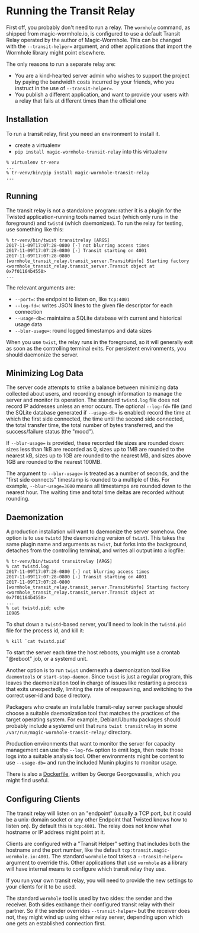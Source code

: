 # Running the Transit Relay

First off, you probably don't need to run a relay. The ``wormhole`` command,
as shipped from magic-wormhole.io, is configured to use a default Transit
Relay operated by the author of Magic-Wormhole. This can be changed with the
``--transit-helper=`` argument, and other applications that import the
Wormhole library might point elsewhere.

The only reasons to run a separate relay are:

* You are a kind-hearted server admin who wishes to support the project by
  paying the bandwidth costs incurred by your friends, who you instruct in
  the use of ``--transit-helper=``.
* You publish a different application, and want to provide your users with a
  relay that fails at different times than the official one

## Installation

To run a transit relay, first you need an environment to install it.

* create a virtualenv
* ``pip install magic-wormhole-transit-relay`` into this virtualenv

```
% virtualenv tr-venv
...
% tr-venv/bin/pip install magic-wormhole-transit-relay
...
```

## Running

The transit relay is not a standalone program: rather it is a plugin for the
Twisted application-running tools named ``twist`` (which only runs in the
foreground) and ``twistd`` (which daemonizes). To run the relay for testing,
use something like this:

```
% tr-venv/bin/twist transitrelay [ARGS]
2017-11-09T17:07:28-0800 [-] not blurring access times
2017-11-09T17:07:28-0800 [-] Transit starting on 4001
2017-11-09T17:07:28-0800 [wormhole_transit_relay.transit_server.Transit#info] Starting factory <wormhole_transit_relay.transit_server.Transit object at 0x7f01164b4550>
...
```

The relevant arguments are:

* ``--port=``: the endpoint to listen on, like ``tcp:4001``
* ``--log-fd=``: writes JSON lines to the given file descriptor for each connection
* ``--usage-db=``: maintains a SQLite database with current and historical usage data
* ``--blur-usage=``: round logged timestamps and data sizes

When you use ``twist``, the relay runs in the foreground, so it will
generally exit as soon as the controlling terminal exits. For persistent
environments, you should daemonize the server.

## Minimizing Log Data

The server code attempts to strike a balance between minimizing data
collected about users, and recording enough information to manage the server
and monitor its operation. The standard `twistd.log` file does not record IP
addresses unless an error occurs. The optional `--log-fd=` file (and the
SQLite database generated if `--usage-db=` is enabled) record the time at
which the first side connected, the time until the second side connected, the
total transfer time, the total number of bytes transferred, and the
success/failure status (the "mood").

If `--blur-usage=` is provided, these recorded file sizes are rounded down:
sizes less than 1kB are recorded as 0, sizes up to 1MB are rounded to the
nearest kB, sizes up to 1GB are rounded to the nearest MB, and sizes above
1GB are rounded to the nearest 100MB.

The argument to `--blur-usage=` is treated as a number of seconds, and the
"first side connects" timestamp is rounded to a multiple of this. For
example, `--blur-usage=3600` means all timestamps are rounded down to the
nearest hour. The waiting time and total time deltas are recorded without
rounding.

## Daemonization

A production installation will want to daemonize the server somehow. One
option is to use ``twistd`` (the daemonizing version of ``twist``). This
takes the same plugin name and arguments as ``twist``, but forks into the
background, detaches from the controlling terminal, and writes all output
into a logfile:

```
% tr-venv/bin/twistd transitrelay [ARGS]
% cat twistd.log
2017-11-09T17:07:28-0800 [-] not blurring access times
2017-11-09T17:07:28-0800 [-] Transit starting on 4001
2017-11-09T17:07:28-0800 [wormhole_transit_relay.transit_server.Transit#info] Starting factory <wormhole_transit_relay.transit_server.Transit object at 0x7f01164b4550>
...
% cat twistd.pid; echo
18985
```

To shut down a ``twistd``-based server, you'll need to look in the
``twistd.pid`` file for the process id, and kill it:

```
% kill `cat twistd.pid`
```

To start the server each time the host reboots, you might use a crontab
"@reboot" job, or a systemd unit.

Another option is to run ``twist`` underneath a daemonization tool like
``daemontools`` or ``start-stop-daemon``. Since ``twist`` is just a regular
program, this leaves the daemonization tool in charge of issues like
restarting a process that exits unexpectedly, limiting the rate of
respawning, and switching to the correct user-id and base directory.

Packagers who create an installable transit-relay server package should
choose a suitable daemonization tool that matches the practices of the target
operating system. For example, Debian/Ubuntu packages should probably include
a systemd unit that runs ``twist transitrelay`` in some
``/var/run/magic-wormhole-transit-relay/`` directory.

Production environments that want to monitor the server for capacity
management can use the ``--log-fd=`` option to emit logs, then route those
logs into a suitable analysis tool. Other environments might be content to
use ``--usage-db=`` and run the included Munin plugins to monitor usage.

There is also a
[Dockerfile](https://github.com/ggeorgovassilis/magic-wormhole-transit-relay-docker),
written by George Georgovassilis, which you might find useful.

## Configuring Clients

The transit relay will listen on an "endpoint" (usually a TCP port, but it
could be a unix-domain socket or any other Endpoint that Twisted knows how to
listen on). By default this is ``tcp:4001``. The relay does not know what
hostname or IP address might point at it.

Clients are configured with a "Transit Helper" setting that includes both the
hostname and the port number, like the default
``tcp:transit.magic-wormhole.io:4001``. The standard ``wormhole`` tool takes
a ``--transit-helper=`` argument to override this. Other applications that
use ``wormhole`` as a library will have internal means to configure which
transit relay they use.

If you run your own transit relay, you will need to provide the new settings
to your clients for it to be used.

The standard ``wormhole`` tool is used by two sides: the sender and the
receiver. Both sides exchange their configured transit relay with their
partner. So if the sender overrides ``--transit-helper=`` but the receiver
does not, they might wind up using either relay server, depending upon which
one gets an established connection first.
